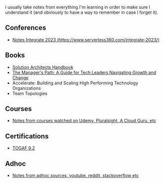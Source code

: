 I usually take notes from everything I'm learning in order to make sure I understand it (and obviously to have a way to remember in case I forget it).

## Conferences
- [Notes Integrate 2023 (https://www.serverless360.com/integrate-2023/)](conf/integrate2023.md)

## Books
- [Solution Architects Handbook](books/solution_architects_handbook.md)
- [The Manager's Path: A Guide for Tech Leaders Navigating Growth and Change](the_managers_path_a_guide_for_tech_leaders.md)
- Accelerate: Building and Scaling High Performing Technology Organizations
- Team Topologies

## Courses
- [Notes from courses watched on Udemy, Pluralsight, A Cloud Guru, etc](courses/courses.md)

## Certifications
- [TOGAF 9.2](cert/togaf_udemy.md)

## Adhoc
- [Notes from adhoc sources, youtube, reddit, stackoverflow etc](adhoc/adhoc.md)